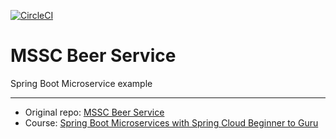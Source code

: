 [![CircleCI](https://circleci.com/gh/Shterneregen/mssc-beer-service.svg?style=svg)](https://circleci.com/gh/Shterneregen/mssc-beer-service)

# MSSC Beer Service

Spring Boot Microservice example

---
* Original repo:
[MSSC Beer Service](https://github.com/springframeworkguru/mssc-beer-service)
* Course: 
[Spring Boot Microservices with Spring Cloud Beginner to Guru](https://www.udemy.com/course/spring-boot-microservices-with-spring-cloud-beginner-to-guru/)